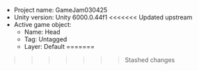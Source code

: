 <!-- UNITY CODE ASSIST INSTRUCTIONS START -->
- Project name: GameJam030425
- Unity version: Unity 6000.0.44f1
<<<<<<< Updated upstream
- Active game object:
  - Name: Head
  - Tag: Untagged
  - Layer: Default
=======
>>>>>>> Stashed changes
<!-- UNITY CODE ASSIST INSTRUCTIONS END -->